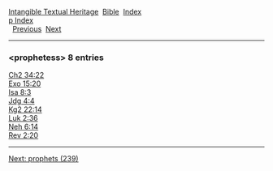 [Intangible Textual Heritage](../../index)  [Bible](../index) 
[Index](index)   
[p Index](_p_)  
  [Previous](c08911)  [Next](c08913) 

------------------------------------------------------------------------

### &lt;prophetess&gt; 8 entries

[Ch2 34:22](../kjv/ch2034.htm#022)  
[Exo 15:20](../kjv/exo015.htm#020)  
[Isa 8:3](../kjv/isa008.htm#003)  
[Jdg 4:4](../kjv/jdg004.htm#004)  
[Kg2 22:14](../kjv/kg2022.htm#014)  
[Luk 2:36](../kjv/luk002.htm#036)  
[Neh 6:14](../kjv/neh006.htm#014)  
[Rev 2:20](../kjv/rev002.htm#020)  

------------------------------------------------------------------------

[Next: prophets (239)](c08913)
